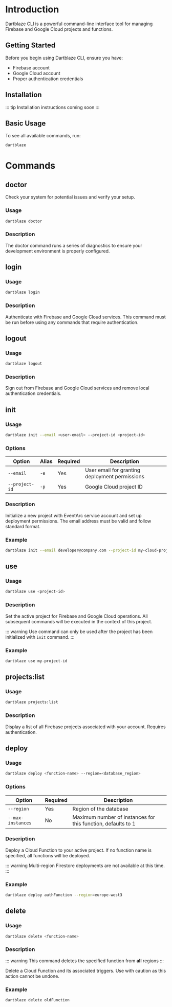 # Introduction

Dartblaze CLI is a powerful command-line interface tool for managing Firebase and Google Cloud projects and functions.

## Getting Started

Before you begin using Dartblaze CLI, ensure you have:
- Firebase account
- Google Cloud account
- Proper authentication credentials

## Installation

::: tip
Installation instructions coming soon
:::

## Basic Usage

To see all available commands, run:

```bash
dartblaze
```

# Commands

## doctor

Check your system for potential issues and verify your setup.

### Usage

```bash
dartblaze doctor
```

### Description

The doctor command runs a series of diagnostics to ensure your development environment is properly configured.

## login

### Usage

```bash
dartblaze login
```

### Description

Authenticate with Firebase and Google Cloud services. This command must be run before using any commands that require authentication.

## logout

### Usage

```bash
dartblaze logout
```

### Description

Sign out from Firebase and Google Cloud services and remove local authentication credentials.

## init

### Usage

```bash
dartblaze init --email <user-email> --project-id <project-id>
```

### Options

| Option | Alias | Required | Description |
|--------|--------|----------|-------------|
| `--email` | `-e` | Yes | User email for granting deployment permissions |
| `--project-id` | `-p` | Yes | Google Cloud project ID |

### Description

Initialize a new project with EventArc service account and set up deployment permissions. The email address must be valid and follow standard format.

### Example

```bash
dartblaze init --email developer@company.com --project-id my-cloud-project
```

## use

### Usage

```bash
dartblaze use <project-id>
```

### Description

Set the active project for Firebase and Google Cloud operations. All subsequent commands will be executed in the context of this project.

::: warning
Use command can only be used after the project has been initialized with `init` command.
:::

### Example

```bash
dartblaze use my-project-id
```

## projects:list

### Usage

```bash
dartblaze projects:list
```

### Description

Display a list of all Firebase projects associated with your account. Requires authentication.

## deploy

### Usage

```bash
dartblaze deploy <function-name> --region=<database_region>
```

### Options

| Option | Required | Description |
|--------|----------|-------------|
| `--region` | Yes | Region of the database |
| `--max-instances` | No | Maximum number of instances for this function, defaults to 1 |

### Description

Deploy a Cloud Function to your active project. If no function name is specified, all functions will be deployed.

::: warning
Multi-region Firestore deployments are not available at this time.
:::

### Example

```bash
dartblaze deploy authFunction --region=europe-west3
```

## delete

### Usage

```bash
dartblaze delete <function-name>
```

### Description

::: warning
This command deletes the specified function from **all** regions
:::

Delete a Cloud Function and its associated triggers. Use with caution as this action cannot be undone.

### Example

```bash
dartblaze delete oldFunction
```